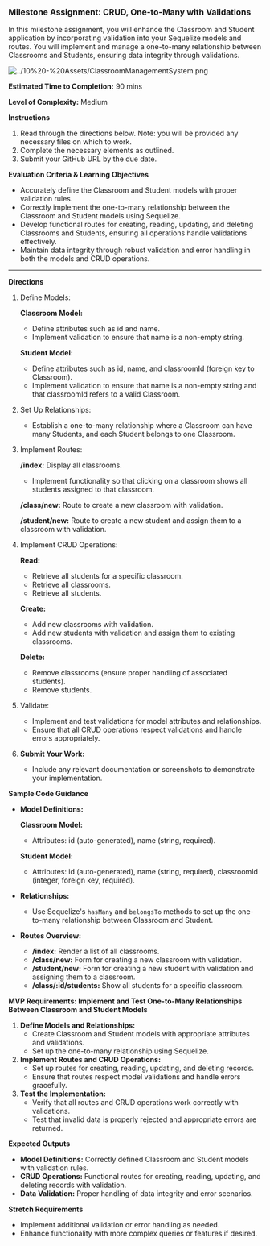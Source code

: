 ### Milestone Assignment: CRUD, One-to-Many with Validations

In this milestone assignment, you will enhance the Classroom and Student application by incorporating validation into your Sequelize models and routes. You will implement and manage a one-to-many relationship between Classrooms and Students, ensuring data integrity through validations.

![../10%20-%20Assets/ClassroomManagementSystem.png](../10%20-%20Assets/ClassroomManagementSystem.png)

**Estimated Time to Completion:** 90 mins

**Level of Complexity:** Medium

**Instructions**

1. Read through the directions below. Note: you will be provided any necessary files on which to work.
2. Complete the necessary elements as outlined.
3. Submit your GitHub URL by the due date.

**Evaluation Criteria & Learning Objectives**

- Accurately define the Classroom and Student models with proper validation rules.
- Correctly implement the one-to-many relationship between the Classroom and Student models using Sequelize.
- Develop functional routes for creating, reading, updating, and deleting Classrooms and Students, ensuring all operations handle validations effectively.
- Maintain data integrity through robust validation and error handling in both the models and CRUD operations.

---

**Directions**

1. Define Models:
    
    **Classroom Model:**
    
    - Define attributes such as id and name.
    - Implement validation to ensure that name is a non-empty string.
    
    **Student Model:**
    
    - Define attributes such as id, name, and classroomId (foreign key to Classroom).
    - Implement validation to ensure that name is a non-empty string and that classroomId refers to a valid Classroom.
2. Set Up Relationships:
    - Establish a one-to-many relationship where a Classroom can have many Students, and each Student belongs to one Classroom.
3. Implement Routes:
    
    **/index:** Display all classrooms.
    
    - Implement functionality so that clicking on a classroom shows all students assigned to that classroom.
    
    **/class/new:** Route to create a new classroom with validation.
    
    **/student/new:** Route to create a new student and assign them to a classroom with validation.
    
4. Implement CRUD Operations:
    
    **Read:**
    
    - Retrieve all students for a specific classroom.
    - Retrieve all classrooms.
    - Retrieve all students.
    
    **Create:**
    
    - Add new classrooms with validation.
    - Add new students with validation and assign them to existing classrooms.
    
    **Delete:**
    
    - Remove classrooms (ensure proper handling of associated students).
    - Remove students.

5. Validate:
    - Implement and test validations for model attributes and relationships.
    - Ensure that all CRUD operations respect validations and handle errors appropriately.

6. **Submit Your Work:**
    - Include any relevant documentation or screenshots to demonstrate your implementation.

**Sample Code Guidance**

- **Model Definitions:**
    
    **Classroom Model:**
    
    - Attributes: id (auto-generated), name (string, required).
    
    **Student Model:**
    
    - Attributes: id (auto-generated), name (string, required), classroomId (integer, foreign key, required).
- **Relationships:**
    - Use Sequelize's `hasMany` and `belongsTo` methods to set up the one-to-many relationship between Classroom and Student.
- **Routes Overview:**
    - **/index:** Render a list of all classrooms.
    - **/class/new:** Form for creating a new classroom with validation.
    - **/student/new:** Form for creating a new student with validation and assigning them to a classroom.
    - **/class/:id/students:** Show all students for a specific classroom.

**MVP Requirements: Implement and Test One-to-Many Relationships Between Classroom and Student Models**

1. **Define Models and Relationships:**
    - Create Classroom and Student models with appropriate attributes and validations.
    - Set up the one-to-many relationship using Sequelize.
2. **Implement Routes and CRUD Operations:**
    - Set up routes for creating, reading, updating, and deleting records.
    - Ensure that routes respect model validations and handle errors gracefully.
3. **Test the Implementation:**
    - Verify that all routes and CRUD operations work correctly with validations.
    - Test that invalid data is properly rejected and appropriate errors are returned.

**Expected Outputs**

- **Model Definitions:** Correctly defined Classroom and Student models with validation rules.
- **CRUD Operations:** Functional routes for creating, reading, updating, and deleting records with validation.
- **Data Validation:** Proper handling of data integrity and error scenarios.

**Stretch Requirements**

- Implement additional validation or error handling as needed.
- Enhance functionality with more complex queries or features if desired.